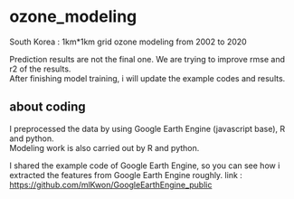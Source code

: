 # ozone_modeling
South Korea : 1km*1km grid ozone modeling from 2002 to 2020 <br>

Prediction results are not the final one. We are trying to improve rmse and r2 of the results.<br>
After finishing model training, i will update the example codes and results.

## about coding
I preprocessed the data by using Google Earth Engine (javascript base), R and python. <br>
Modeling work is also carried out by R and python. <br>

I shared the example code of Google Earth Engine, so you can see how i extracted the features from Google Earth Engine roughly.
link : https://github.com/mlKwon/GoogleEarthEngine_public
